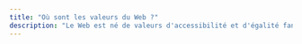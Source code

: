 ```yaml
---
title: "Où sont les valeurs du Web ?"
description: "Le Web est né de valeurs d'accessibilité et d'égalité fantastiques. Presque 30 ans plus tard, que sont devenus les idéaux de nos hippies fondateurs ?"
---
```

